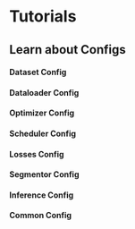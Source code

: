 # Tutorials


## Learn about Configs

#### Dataset Config

#### Dataloader Config

#### Optimizer Config

#### Scheduler Config

#### Losses Config

#### Segmentor Config

#### Inference Config

#### Common Config